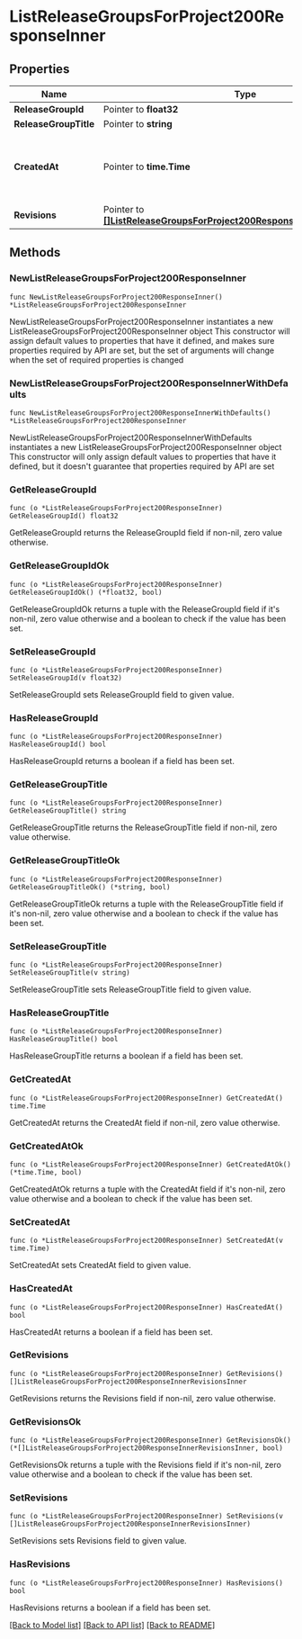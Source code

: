 # ListReleaseGroupsForProject200ResponseInner

## Properties

Name | Type | Description | Notes
------------ | ------------- | ------------- | -------------
**ReleaseGroupId** | Pointer to **float32** |  | [optional] 
**ReleaseGroupTitle** | Pointer to **string** |  | [optional] 
**CreatedAt** | Pointer to **time.Time** | The timestamp when the release group was created | [optional] 
**Revisions** | Pointer to [**[]ListReleaseGroupsForProject200ResponseInnerRevisionsInner**](ListReleaseGroupsForProject200ResponseInnerRevisionsInner.md) |  | [optional] 

## Methods

### NewListReleaseGroupsForProject200ResponseInner

`func NewListReleaseGroupsForProject200ResponseInner() *ListReleaseGroupsForProject200ResponseInner`

NewListReleaseGroupsForProject200ResponseInner instantiates a new ListReleaseGroupsForProject200ResponseInner object
This constructor will assign default values to properties that have it defined,
and makes sure properties required by API are set, but the set of arguments
will change when the set of required properties is changed

### NewListReleaseGroupsForProject200ResponseInnerWithDefaults

`func NewListReleaseGroupsForProject200ResponseInnerWithDefaults() *ListReleaseGroupsForProject200ResponseInner`

NewListReleaseGroupsForProject200ResponseInnerWithDefaults instantiates a new ListReleaseGroupsForProject200ResponseInner object
This constructor will only assign default values to properties that have it defined,
but it doesn't guarantee that properties required by API are set

### GetReleaseGroupId

`func (o *ListReleaseGroupsForProject200ResponseInner) GetReleaseGroupId() float32`

GetReleaseGroupId returns the ReleaseGroupId field if non-nil, zero value otherwise.

### GetReleaseGroupIdOk

`func (o *ListReleaseGroupsForProject200ResponseInner) GetReleaseGroupIdOk() (*float32, bool)`

GetReleaseGroupIdOk returns a tuple with the ReleaseGroupId field if it's non-nil, zero value otherwise
and a boolean to check if the value has been set.

### SetReleaseGroupId

`func (o *ListReleaseGroupsForProject200ResponseInner) SetReleaseGroupId(v float32)`

SetReleaseGroupId sets ReleaseGroupId field to given value.

### HasReleaseGroupId

`func (o *ListReleaseGroupsForProject200ResponseInner) HasReleaseGroupId() bool`

HasReleaseGroupId returns a boolean if a field has been set.

### GetReleaseGroupTitle

`func (o *ListReleaseGroupsForProject200ResponseInner) GetReleaseGroupTitle() string`

GetReleaseGroupTitle returns the ReleaseGroupTitle field if non-nil, zero value otherwise.

### GetReleaseGroupTitleOk

`func (o *ListReleaseGroupsForProject200ResponseInner) GetReleaseGroupTitleOk() (*string, bool)`

GetReleaseGroupTitleOk returns a tuple with the ReleaseGroupTitle field if it's non-nil, zero value otherwise
and a boolean to check if the value has been set.

### SetReleaseGroupTitle

`func (o *ListReleaseGroupsForProject200ResponseInner) SetReleaseGroupTitle(v string)`

SetReleaseGroupTitle sets ReleaseGroupTitle field to given value.

### HasReleaseGroupTitle

`func (o *ListReleaseGroupsForProject200ResponseInner) HasReleaseGroupTitle() bool`

HasReleaseGroupTitle returns a boolean if a field has been set.

### GetCreatedAt

`func (o *ListReleaseGroupsForProject200ResponseInner) GetCreatedAt() time.Time`

GetCreatedAt returns the CreatedAt field if non-nil, zero value otherwise.

### GetCreatedAtOk

`func (o *ListReleaseGroupsForProject200ResponseInner) GetCreatedAtOk() (*time.Time, bool)`

GetCreatedAtOk returns a tuple with the CreatedAt field if it's non-nil, zero value otherwise
and a boolean to check if the value has been set.

### SetCreatedAt

`func (o *ListReleaseGroupsForProject200ResponseInner) SetCreatedAt(v time.Time)`

SetCreatedAt sets CreatedAt field to given value.

### HasCreatedAt

`func (o *ListReleaseGroupsForProject200ResponseInner) HasCreatedAt() bool`

HasCreatedAt returns a boolean if a field has been set.

### GetRevisions

`func (o *ListReleaseGroupsForProject200ResponseInner) GetRevisions() []ListReleaseGroupsForProject200ResponseInnerRevisionsInner`

GetRevisions returns the Revisions field if non-nil, zero value otherwise.

### GetRevisionsOk

`func (o *ListReleaseGroupsForProject200ResponseInner) GetRevisionsOk() (*[]ListReleaseGroupsForProject200ResponseInnerRevisionsInner, bool)`

GetRevisionsOk returns a tuple with the Revisions field if it's non-nil, zero value otherwise
and a boolean to check if the value has been set.

### SetRevisions

`func (o *ListReleaseGroupsForProject200ResponseInner) SetRevisions(v []ListReleaseGroupsForProject200ResponseInnerRevisionsInner)`

SetRevisions sets Revisions field to given value.

### HasRevisions

`func (o *ListReleaseGroupsForProject200ResponseInner) HasRevisions() bool`

HasRevisions returns a boolean if a field has been set.


[[Back to Model list]](../README.md#documentation-for-models) [[Back to API list]](../README.md#documentation-for-api-endpoints) [[Back to README]](../README.md)


